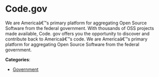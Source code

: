 # Code.gov


We are Americaâ€™s primary platform for aggregating Open Source Software from the federal government. With thousands of OSS projects made available, Code. gov offers you the opportunity to discover and contribute back to Americaâ€™s code.  We are Americaâ€™s primary platform for aggregating Open Source Software from the federal government.



**Categories**:
- [Government](https://github.com/apis-list/apis-list#government)





